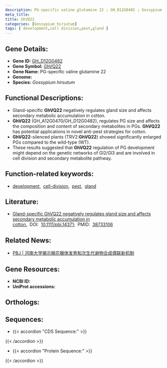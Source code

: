 ```yaml
---
description: PG-specific valine glutamine 22 ; GH_D12G0482 ; Gossypium hirsutum
meta_title:
title: GhVQ22
categories: [Gossypium hirsutum]
tags: [ development,cell division,pest,gland ]
---
```


## Gene Details:
- **Gene ID:** [GH_D12G0482]()
- **Gene Symbol:** <u>GhVQ22</u>
- **Gene Name:** PG-specific valine glutamine 22
- **Genome:** 
- **Species:** *Gossypium hirsutum*

## Functional Descriptions:
   - Gland-specific **GhVQ22** negatively regulates gland size and affects secondary metabolic accumulation in cotton.
   - **GhVQ22** (GH_A12G0470/GH_D12G0482), regulates PG size and affects the composition and content of secondary metabolites in PGs. **GhVQ22** has potential applications in novel anti-pest strategies for cotton.
   - **GhVQ22**-silenced plants (TRV2:**GhVQ22**) showed significantly enlarged PGs compared to the wild-type (WT).
   - These results suggested that **GhVQ22** regulation of PG development might depend on the genetic networks of Gl2/Gl3 and are involved in cell division and secondary metabolite pathway.

## Function-related keywords:
   - [development](/tags/development/),&nbsp;&nbsp;[cell-division](/tags/cell-division/),&nbsp;&nbsp;[pest](/tags/pest/),&nbsp;&nbsp;[gland](/tags/gland/)

## Literature:
   - [Gland-specific GhVQ22 negatively regulates gland size and affects secondary metabolic accumulation in cotton.](https://www.doi.org/10.1111/pbi.14371)&nbsp;&nbsp;DOI:&nbsp;&nbsp;[10.1111/pbi.14371](https://www.doi.org/10.1111/pbi.14371);&nbsp;&nbsp;PMID:&nbsp;&nbsp;[38733106](https://pubmed.ncbi.nlm.nih.gov/38733106/)

## Related News:
   - [PBJ | 河南大学揭示棉花腺体发育和次生代谢物合成偶联新机制](https://mp.weixin.qq.com/s?__biz=Mzg3MDEwNDEyMg==&mid=2247567709&idx=1&sn=f9e4041f8926e1b2b696d5cefea07979&chksm=cf948da9c3b57db56988aadec435c022843c519364205dcc8fc77205cc95ccb0660047b51994&scene=27#wechat_redirect)

## Gene Resources:
- **NCBI ID:**  [](https://www.ncbi.nlm.nih.gov/search/all/?term=)
- **UniProt accessions:**  [](https://www.uniprot.org/uniprotkb//entry)

## Orthologs:

## Sequences:
- {{< accordion "CDS Sequence:" >}}

{{< /accordion >}}
- {{< accordion "Protein Sequence:" >}}

{{< /accordion >}}
